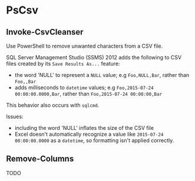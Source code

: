 # PsCsv

## Invoke-CsvCleanser
Use PowerShell to remove unwanted characters from a CSV file.

SQL Server Management Studio (SSMS) 2012 adds the following to CSV files created by its `Save Results As...` feature:

- the word 'NULL' to represent a `NULL` value; e.g `Foo,NULL,Bar`, rather than `Foo,,Bar`
- adds milliseconds to `datetime` values; e.g `Foo,2015-07-24 00:00:00.0000,Bar`, rather than `Foo,2015-07-24 00:00:00,Bar`

This behavior also occurs with `sqlcmd`.

Issues:

- including the word 'NULL' inflates the size of the CSV file
- Excel doesn't automatically recognize a value like `2015-07-24 00:00:00.0000` as a `datetime`, so formatting isn't applied correctly.

## Remove-Columns

TODO